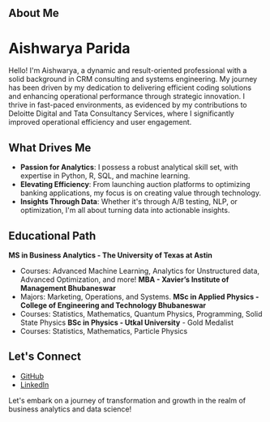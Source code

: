 ##                                                               About Me

# Aishwarya Parida

Hello! I'm Aishwarya, a dynamic and result-oriented professional with a solid background in CRM consulting and systems engineering. My journey has been driven by my dedication to delivering efficient coding solutions and enhancing operational performance through strategic innovation. I thrive in fast-paced environments, as evidenced by my contributions to Deloitte Digital and Tata Consultancy Services, where I significantly improved operational efficiency and user engagement.

## What Drives Me
- **Passion for Analytics**: I possess a robust analytical skill set, with expertise in Python, R, SQL, and machine learning.
- **Elevating Efficiency**: From launching auction platforms to optimizing banking applications, my focus is on creating value through technology.
- **Insights Through Data**: Whether it's through A/B testing, NLP, or optimization, I'm all about turning data into actionable insights.

## Educational Path
**MS in Business Analytics - The University of Texas at Astin** 
  - Courses: Advanced Machine Learning, Analytics for Unstructured data, Advanced Optimization, and more!
**MBA - Xavier’s Institute of Management Bhubaneswar**  
  - Majors: Marketing, Operations, and Systems.
**MSc in Applied Physics - College of Engineering and Technology Bhubaneswar**
  - Courses: Statistics, Mathematics, Quantum Physics, Programming, Solid State Physics
**BSc in Physics - Utkal University** - Gold Medalist
  - Courses: Statistics, Mathematics, Particle Physics

## Let's Connect
- [GitHub](https://github.com/aparida7)
- [LinkedIn](https://linkedin.com/in/aishwaryaparida)

Let's embark on a journey of transformation and growth in the realm of business analytics and data science!
